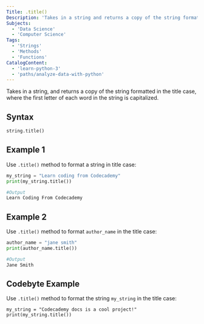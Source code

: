 ```yaml
---
Title: .title()
Description: 'Takes in a string and returns a copy of the string formatted in the title case: each word in the string is capitalized.'
Subjects:
  - 'Data Science'
  - 'Computer Science'
Tags:
  - 'Strings'
  - 'Methods'
  - 'Functions'
CatalogContent:
  - 'learn-python-3'
  - 'paths/analyze-data-with-python'
---
```


Takes in a string, and returns a copy of the string formatted in the title case, where the first letter of each word in the string is capitalized.

## Syntax

```py
string.title()
```

## Example 1

Use `.title()` method to format a string in title case:

```py
my_string = "Learn coding from Codecademy"
print(my_string.title())

#Output
Learn Coding From Codecademy
```

## Example 2

Use `.title()` method to format `author_name` in the title case:

```py
author_name = "jane smith"
print(author_name.title())

#Output
Jane Smith
```

## Codebyte Example

Use `.title()` method to format the string `my_string` in the title case:

```codebyte/python
my_string = "Codecademy docs is a cool project!"
print(my_string.title())
```
